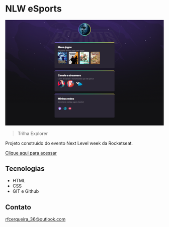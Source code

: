 # NLW eSports

![preview](./.github/preview.png)

>Trilha Explorer

Projeto construído do evento Next Level week da Rocketseat.

[Clique aqui para acessar](https:rocksonfc.github.io/nlw-esports-explorer)

## Tecnologias

- HTML
- CSS
- GIT e Github

## Contato

rfcerqueira_36@outlook.com